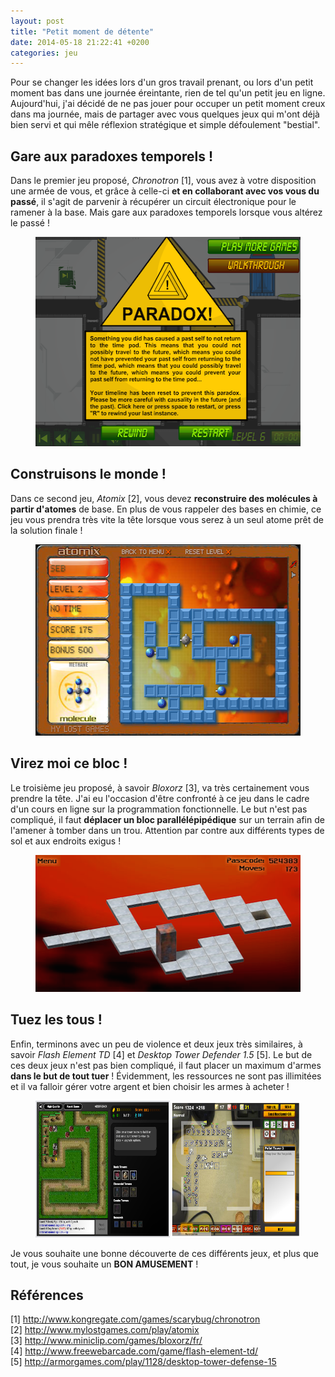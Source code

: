 ```yaml
---
layout: post
title: "Petit moment de détente"
date: 2014-05-18 21:22:41 +0200
categories: jeu
---
```


Pour se changer les idées lors d'un gros travail prenant, ou lors d'un petit moment bas dans une journée éreintante, rien de tel qu'un petit jeu en ligne. Aujourd'hui, j'ai décidé de ne pas jouer pour occuper un petit moment creux dans ma journée, mais de partager avec vous quelques jeux qui m'ont déjà bien servi et qui mêle réflexion stratégique et simple défoulement "bestial".

## Gare aux paradoxes temporels !

Dans le premier jeu proposé, _Chronotron_ [1], vous avez à votre disposition
une armée de vous, et grâce à celle-ci **et en collaborant avec vos vous du
passé**, il s'agit de parvenir à récupérer un circuit électronique pour le
ramener à la base. Mais gare aux paradoxes temporels lorsque vous altérez le
passé !

<figure>
  <img src="/images/blog/chronotron-screenshot.png" width="450"
  height="335" alt="Chronotron" />
</figure>

## Construisons le monde !

Dans ce second jeu, _Atomix_ [2], vous devez **reconstruire des molécules à
partir d'atomes** de base. En plus de vous rappeler des bases en chimie, ce jeu
vous prendra très vite la tête lorsque vous serez à un seul atome prêt de la
solution finale !

<figure>
  <img src="/images/blog/atomix-screenshot.png" width="450"
  height="306" alt="Atomix" />
</figure>

## Virez moi ce bloc !

Le troisième jeu proposé, à savoir _Bloxorz_ [3], va très certainement vous
prendre la tête. J'ai eu l'occasion d'être confronté à ce jeu dans le cadre
d'un cours en ligne sur la programmation fonctionnelle. Le but n'est pas
compliqué, il faut **déplacer un bloc parallélépipédique** sur un terrain afin
de l'amener à tomber dans un trou. Attention par contre aux différents types de
sol et aux endroits exigus !

<figure>
  <img src="/images/blog/bloxorz-screenshot.png" width="450"
  height="219" alt="Bloxorz" />
</figure>

## Tuez les tous !

Enfin, terminons avec un peu de violence et deux jeux très similaires, à savoir _Flash Element TD_ [4] et _Desktop Tower Defender 1.5_ [5]. Le but de ces deux
jeux n'est pas bien compliqué, il faut placer un maximum d'armes **dans le but
de tout tuer** ! Évidemment, les ressources ne sont pas illimitées et il va
falloir gérer votre argent et bien choisir les armes à acheter !

<figure>
  <img src="/images/blog/flash-element-td-desktop-and-tower-defender-screenshot.png"
  width="800" height="219"
  alt="Flash Element TD and _Desktop Tower Defender 1.5" />
</figure>

Je vous souhaite une bonne découverte de ces différents jeux, et plus que tout,
je vous souhaite un **BON AMUSEMENT** !

## Références

[1] <http://www.kongregate.com/games/scarybug/chronotron><br />
[2] <http://www.mylostgames.com/play/atomix><br />
[3] <http://www.miniclip.com/games/bloxorz/fr/><br/>
[4] <http://www.freewebarcade.com/game/flash-element-td/><br />
[5] <http://armorgames.com/play/1128/desktop-tower-defense-15>
